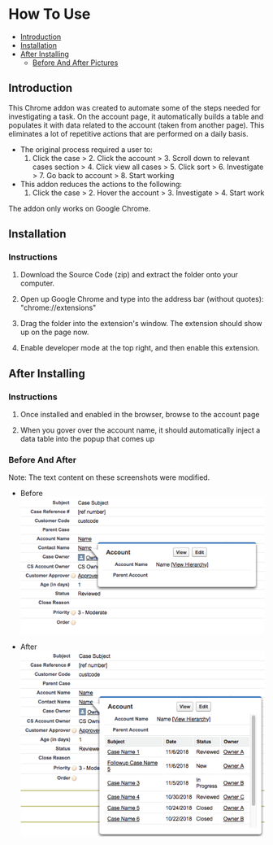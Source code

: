 # How To Use

- [Introduction](#introduction)
- [Installation](#installation)
- [After Installing](#after-installing)
	- [Before And After Pictures](#before-and-after)

## Introduction

This Chrome addon was created to automate some of the steps needed for investigating a task. On the account page, it automatically builds a table and populates it with data related to the account (taken from another page). This eliminates a lot of repetitive actions that are performed on a daily basis. 
- The original process required a user to: </br>
   1. Click the case > 2. Click the account > 3. Scroll down to relevant cases section > 4. Click view all cases > 5. Click sort > 6. Investigate > 7. Go back to account > 8. Start working
- This addon reduces the actions to the following: </br>
   1. Click the case > 2. Hover the account > 3. Investigate > 4. Start work

The addon only works on Google Chrome. 

## Installation

### Instructions

1. Download the Source Code (zip) and extract the folder onto your computer. 

2. Open up Google Chrome and type into the address bar (without quotes): "chrome://extensions"

3. Drag the folder into the extension's window. The extension should show up on the page now. 

4. Enable developer mode at the top right, and then enable this extension. 



## After Installing

### Instructions

1. Once installed and enabled in the browser, browse to the account page

2. When you gover over the account name, it should automatically inject a data table into the popup that comes up

### Before And After
Note: The text content on these screenshots were modified. 

- Before </br>
![Before](https://github.com/mt9304/vtools/blob/master/images/before1.png)

- After </br>
![After](https://github.com/mt9304/vtools/blob/master/images/after1.png)
